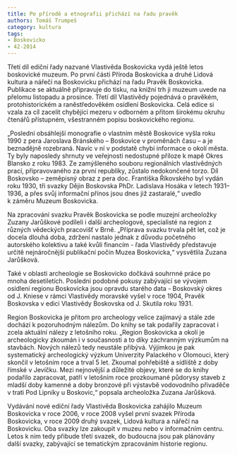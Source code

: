 ```yaml
---
title: Po přírodě a etnografii přichází na řadu pravěk
authors: Tomáš Trumpeš
category: kultura
tags:
- Boskovicko
- 42-2014 
---
```


Třetí díl ediční řady nazvané Vlastivěda Boskovicka vydá ještě letos boskovické muzeum. Po první části Příroda Boskovicka a druhé Lidová kultura a nářečí na Boskovicku přichází na řadu Pravěk Boskovicka. Publikace se aktuálně připravuje do tisku, na knižní trh ji muzeum uvede na přelomu listopadu a prosince. Třetí díl Vlastivědy pojednává o pravěkém, protohistorickém a raněstředověkém osídlení Boskovicka. Celá edice si vzala za cíl zacelit chybějící mezeru v odborném a přitom širokému okruhu čtenářů přístupném, všestranném popisu boskovického regionu. 

„Poslední obsáhlejší monografie o vlastním městě Boskovice vyšla roku 1990 z pera Jaroslava Bránského – Boskovice v proměnách času – a je beznadějně rozebraná. Navíc v ní v podstatě chybí informace o okolí města. Ty byly naposledy shrnuty ve veřejnosti nedostupné příloze k mapě Okres Blansko z roku 1983. Ze zamýšleného souboru regionálních vlastivědných prací, připravovaného za první republiky, zůstalo nedokončené torzo. Díl Boskovsko – zeměpisný obraz z pera doc. Františka Říkovského byl vydán roku 1930, tři svazky Dějin Boskovska PhDr. Ladislava Hosáka v letech 1931–1936, a přes svůj informační přínos jsou dnes již zastaralé,“ uvedlo k záměru Muzeum Boskovicka. 

Na zpracování svazku Pravěk Boskovicka se podle muzejní archeoložky Zuzany Jarůškové podíleli i další archeologové, specialisté na region z různých vědeckých pracovišť v Brně. „Příprava svazku trvala pět let, což je docela dlouhá doba, zdržení nastalo jednak z důvodu početného autorského kolektivu a také kvůli financím - řada Vlastivědy představuje určitě nejnáročnější publikační počin Muzea Boskovicka,“ vysvětlila Zuzana Jarůšková.

Také v oblasti archeologie se Boskovicko dočkává souhrnné práce po mnoha desetiletích. Poslední podobné pokusy zabývající se vývojem osídlení regionu Boskovicka jsou opravdu starého data - Boskovský okres od J. Kniese v rámci Vlastivědy moravské vyšel v roce 1904, Pravěk Boskovska v edici Vlastivědy Boskovska od J. Skutila roku 1931.

Region Boskovicka je přitom pro archeology velice zajímavý a stále zde dochází k pozoruhodným nálezům. Do knihy se tak podařily zapracovat i zcela aktuální nálezy z letošního roku. „Region Boskovicka a okolí je archeologicky zkoumán i v současnosti a to díky záchranným výzkumům na stavbách. Nových nálezů tedy neustále přibývá. Výjimkou je pak systematický archeologický výzkum Univerzity Palackého v Olomouci, který skončil v letošním roce a trval 5 let. Zkoumal pohřebiště a sídliště z doby římské v Jevíčku. Mezi nejnovější a důležité objevy, které se do knihy podařilo zapracovat, patří v letošním roce prozkoumané půdorysy staveb z mladší doby kamenné a doby bronzové při výstavbě vodovodního přivaděče v trati Pod Lipníky u Boskovic,“ popsala archeoložka Zuzana Jarůšková.

Vydávání nové ediční řady Vlastivěda Boskovicka zahájilo Muzeum Boskovicka v roce 2006, v roce 2008 vyšel první svazek Příroda Boskovicka, v roce 2009 druhý svazek, Lidová kultura a nářečí na Boskovicku. Oba svazky lze zakoupit v muzeu nebo v informačním centru. Letos k nim tedy přibude třetí svazek, do budoucna jsou pak plánovány další svazky, zabývající se tematickým zpracováním historie regionu.